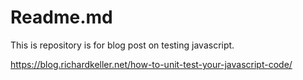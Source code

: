 # Readme.md

This is repository is for blog post on testing javascript.

https://blog.richardkeller.net/how-to-unit-test-your-javascript-code/

